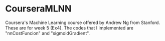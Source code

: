 # CourseraMLNN
Coursera's Machine Learning course offered by Andrew Ng from Stanford.  These are for week 5 (Ex4).  The codes that I implemented are "nnCostFuncion" and "sigmoidGradient".
